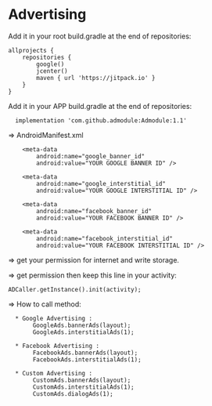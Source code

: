 # Advertising

Add it in your root build.gradle at the end of repositories:

    allprojects {
        repositories {
            google()
            jcenter()
            maven { url 'https://jitpack.io' }
        }
    }
  
Add it in your APP build.gradle at the end of repositories:

      implementation 'com.github.admodule:Admodule:1.1'

=> AndroidManifest.xml

        <meta-data
            android:name="google_banner_id"
            android:value="YOUR GOOGLE BANNER ID" />

        <meta-data
            android:name="google_interstitial_id"
            android:value="YOUR GOOGLE INTERSTITIAL ID" />

        <meta-data
            android:name="facebook_banner_id"
            android:value="YOUR FACEBOOK BANNER ID" />

        <meta-data
            android:name="facebook_interstitial_id"
            android:value="YOUR FACEBOOK INTERSTITIAL ID" />

=> get your permission for internet and write storage.

=> get permission then keep this line in your activity: 

    ADCaller.getInstance().init(activity);

=> How to call method:

      * Google Advertising :
           GoogleAds.bannerAds(layout);
           GoogleAds.interstitialAds(1);
      
      * Facebook Advertising :
           FacebookAds.bannerAds(layout);
           FacebookAds.interstitialAds(1);
           
      * Custom Advertising :
           CustomAds.bannerAds(layout);
           CustomAds.interstitialAds(1);
           CustomAds.dialogAds(1);
